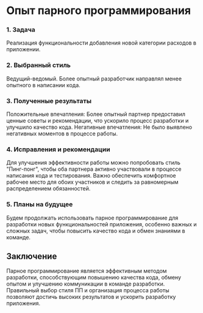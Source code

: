 # Опыт парного программирования

### 1. Задача

Реализация функциональности добавления новой категории расходов в приложении.

### 2. Выбранный стиль

Ведущий-ведомый. Более опытный разработчик направлял менее опытного в написании кода.

### 3. Полученные результаты

Положительные впечатления: Более опытный партнер предоставил ценные советы и рекомендации, что ускорило процесс разработки и улучшило качество кода.
Негативные впечатления: Не было выявлено негативных моментов в процессе работы.

### 4. Исправления и рекомендации

Для улучшения эффективности работы можно попробовать стиль "Пинг-понг", чтобы оба партнера активно участвовали в процессе написания кода и тестирования.
Важно обеспечить комфортное рабочее место для обоих участников и следить за равномерным распределением обязанностей.

### 5. Планы на будущее

Будем продолжать использовать парное программирование для разработки новых функциональностей приложения, особенно важных и сложных задач, чтобы повысить качество кода и обмен знаниями в команде.

## Заключение
Парное программирование является эффективным методом разработки, способствующим повышению качества кода, обмену опытом и улучшению коммуникации в команде разработки. Правильный выбор стиля ПП и организация процесса работы позволяют достичь высоких результатов и ускорить разработку приложения.